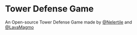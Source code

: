 # Tower Defense Game

An Open-source Tower Defense Game made by [@Nelertile](https://github.com/Nelertile) and [@LavaMagmo](https://github.com/LavaMagmo)

